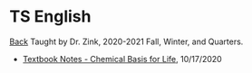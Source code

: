 # TS English
[Back](https://andre-ye.github.io)
Taught by Dr. Zink, 2020-2021 Fall, Winter, and  Quarters.
- [Textbook Notes - Chemical Basis for Life](https://andre-ye.github.io/chemical-basis-for-life-notes), 10/17/2020
